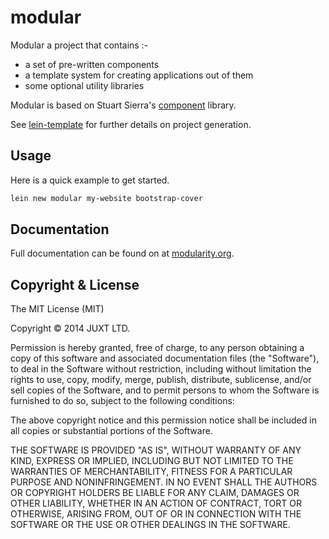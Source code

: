# modular

Modular a project that contains :-

* a set of pre-written components
* a template system for creating applications out of them
* some optional utility libraries

Modular is based on Stuart Sierra's
[component](https://github.com/stuartsierra/component) library.

See [lein-template](lein-template/README.md) for further details on
project generation.

## Usage

Here is a quick example to get started.

```clojure
lein new modular my-website bootstrap-cover
```

## Documentation

Full documentation can be found on at [modularity.org](http://modularity.org).

## Copyright & License

The MIT License (MIT)

Copyright © 2014 JUXT LTD.

Permission is hereby granted, free of charge, to any person obtaining a copy of this software and associated documentation files (the "Software"), to deal in the Software without restriction, including without limitation the rights to use, copy, modify, merge, publish, distribute, sublicense, and/or sell copies of the Software, and to permit persons to whom the Software is furnished to do so, subject to the following conditions:

The above copyright notice and this permission notice shall be included in all copies or substantial portions of the Software.

THE SOFTWARE IS PROVIDED "AS IS", WITHOUT WARRANTY OF ANY KIND, EXPRESS OR IMPLIED, INCLUDING BUT NOT LIMITED TO THE WARRANTIES OF MERCHANTABILITY, FITNESS FOR A PARTICULAR PURPOSE AND NONINFRINGEMENT. IN NO EVENT SHALL THE AUTHORS OR COPYRIGHT HOLDERS BE LIABLE FOR ANY CLAIM, DAMAGES OR OTHER LIABILITY, WHETHER IN AN ACTION OF CONTRACT, TORT OR OTHERWISE, ARISING FROM, OUT OF OR IN CONNECTION WITH THE SOFTWARE OR THE USE OR OTHER DEALINGS IN THE SOFTWARE.
